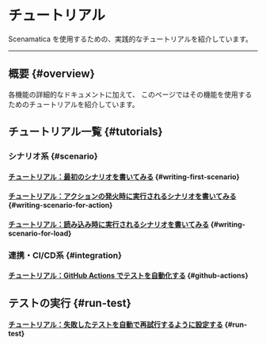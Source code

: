 # チュートリアル

Scenamatica を使用するための、実践的なチュートリアルを紹介しています。

---

## 概要 {#overview}

各機能の詳細的なドキュメントに加えて、
このページではその機能を使用するためのチュートリアルを紹介しています。

## チュートリアル一覧 {#tutorials}

### シナリオ系 {#scenario}

#### [チュートリアル：最初のシナリオを書いてみる](/docs/getting-started/tutorials/writing-my-first-scenario) {#writing-first-scenario}
#### [チュートリアル：アクションの発火時に実行されるシナリオを書いてみる](/docs/getting-started/tutorials/scenario/writing-scenario-runs-on-action-fires) {#writing-scenario-for-action}
#### [チュートリアル：読み込み時に実行されるシナリオを書いてみる](/docs/getting-started/tutorials/scenario/writing-scenario-runs-on-load) {#writing-scenario-for-load}

### 連携・CI/CD系 {#integration}

#### [チュートリアル：GitHub Actions でテストを自動化する](/docs/getting-started/tutorials/integration/automation-with-github-actions) {#github-actions}

## テストの実行 {#run-test}

#### [チュートリアル：失敗したテストを自動で再試行するように設定する](/docs/getting-started/tutorials/test/automated-retrying-tests) {#run-test}
